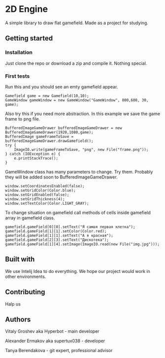 # 2D Engine
A simple library to draw flat gamefield. Made as a project for studying.
## Getting started
### Installation
Just clone the repo or download a zip and compile it. Nothing special.
### First tests
Run this and you should see an emty gamefield appear.
```
Gamefield game = new Gamefield(10,10);
GameWindow gameWindow = new GameWindow("GameWindow", 800,600, 30, game);
```
Also try this if you need more abstraction. In this example we save the game frame to png file.
```
BufferedImageGameDrawer bufferedImageGameDrawer = new BufferedImageGameDrawer(1920,1080,game);
BufferedImage gameFrameToSave = bufferedImageGameDrawer.drawGamefield();
try {
    ImageIO.write(gameFrameToSave, "png", new File("frame.png"));
} catch (IOException e) {
    e.printStackTrace();
}
```
GameWindow class has many parameters to change. Try them. Probably they will be added soon to BufferedImageGameDrawer.
```
window.setCoordinatesEnabled(false);
window.setGridColor(Color.blue);
window.setGridEnabled(false);
window.setGridThickness(4);
window.setTextColor(Color.LIGHT_GRAY);
```
To change situation on gamefield call methods of cells inside gamefield array in gamefield class.
```
gamefield.gameField[0][0].setText("Я самая первая клетка");
gamefield.gameField[1][1].setColor(Color.red);
gamefield.gameField[1][1].setText("А я красная");
gamefield.gameField[2][3].setText("Дискотека");
gamefield.gameField[1][4].setImage(ImageIO.read(new File("img.jpg")));
```
## Built with
We use Intelij Idea to do everything. We hope our project would work in other environments.
## Contributing
Halp us
## Authors
Vitaly Groshev aka Hyperbot - main developer

Alexander Ermakov aka supertux038 - developer

Tanya Berendakova - git expert, professional advisor

